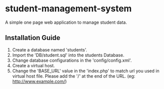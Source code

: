 # student-management-system
A simple one page web application to manage student data.

## Installation Guide
1. Create a database named 'students'.
2. Import the 'DB/student.sql' into the students Database.
3. Change database configurations in the 'config/config.xml'.
4. Create a virtual host.
5. Change the 'BASE_URL' value in the 'index.php' to match url you used in virtual host file. Please add the '/' at the end of the URL. (eg: http://www.example.com/)